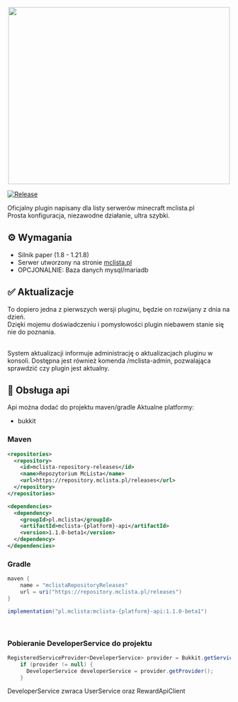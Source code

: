 <p align="center">
  <img src="https://i.imgur.com/ngXnPK7.png" width="500" height="400">
</p>

[![Release](https://img.shields.io/github/v/release/kerpsondev/mclista-plugin.svg)](https://github.com/kerpsondev/mclista-plugin/releases)

Oficjalny plugin napisany dla listy serwerów minecraft mclista.pl
<br>
Prosta konfiguracja, niezawodne działanie, ultra szybki.
<br>

## ⚙️ Wymagania 

- Silnik paper (1.8 - 1.21.8)
- Serwer utworzony na stronie [mclista.pl](https://mclista.pl)
- OPCJONALNIE: Baza danych mysql/mariadb

## ✅ Aktualizacje

To dopiero jedna z pierwszych wersji pluginu, będzie on rozwijany z dnia na dzień.
<br>
Dzięki mojemu doświadczeniu i pomysłowości plugin niebawem stanie się nie do poznania.

<br>
System aktualizacji informuje administrację o aktualizacjach pluginu w konsoli.
Dostępna jest również komenda /mclista-admin, pozwalająca sprawdzić czy plugin jest aktualny.

## 💙 Obsługa api

Api można dodać do projektu maven/gradle
Aktualne platformy:
- bukkit

### Maven

```xml
<repositories>
  <repository>
    <id>mclista-repository-releases</id>
    <name>Repozytorium McLista</name>
    <url>https://repository.mclista.pl/releases</url>
  </repository>
</repositories>

<dependencies>
  <dependency>
    <groupId>pl.mclista</groupId>
    <artifactId>mclista-{platform}-api</artifactId>
    <version>1.1.0-beta1</version>
  </dependency>
</dependencies>
```

### Gradle
```gradle
maven {
    name = "mclistaRepositoryReleases"
    url = uri("https://repository.mclista.pl/releases")
}

implementation("pl.mclista:mclista-{platform}-api:1.1.0-beta1")
```
<br>

### Pobieranie DeveloperService do projektu

```java
RegisteredServiceProvider<DeveloperService> provider = Bukkit.getServicesManager().getRegistration(DeveloperService.class);
    if (provider != null) {
      DeveloperService developerService = provider.getProvider();
    }
```

DeveloperService zwraca UserService oraz RewardApiClient

